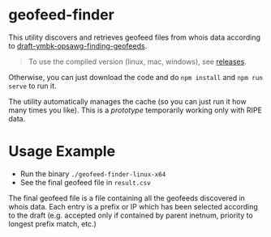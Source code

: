 # geofeed-finder

This utility discovers and retrieves geofeed files from whois data according to [draft-ymbk-opsawg-finding-geofeeds](https://datatracker.ietf.org/doc/draft-ymbk-opsawg-finding-geofeeds/).

> To use the compiled version (linux, mac, windows), see [releases](https://github.com/massimocandela/geofeed-finder/releases/).

Otherwise, you can just download the code and do `npm install` and `npm run serve` to run it.

The utility automatically manages the cache (so you can just run it how many times you like).
This is a *prototype* temporarily working only with RIPE data.

# Usage Example

* Run the binary `./geofeed-finder-linux-x64`
* See the final geofeed file in `result.csv`

The final geofeed file is a file containing all the geofeeds discovered in whois data.
Each entry is a prefix or IP which has been selected according to the draft (e.g. accepted only if contained by parent inetnum, priority to longest prefix match, etc.)
